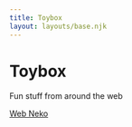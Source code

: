 ```yaml
---
title: Toybox
layout: layouts/base.njk
---
```


# Toybox

Fun stuff from around the web

<a href="https://webneko.net">Web Neko</a>